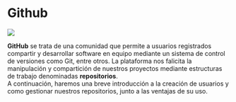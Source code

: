 # Github

![](http://www.aha.io/assets/integration_logos/github-bb449e0ffbacbcb7f9c703db85b1cf0b.png)

**GitHub** se trata de una comunidad que permite a  usuarios registrados compartir y desarrollar software en equipo mediante un sistema de control de versiones como Git, entre otros. La plataforma nos falicita la manipulación y compartición de nuestros proyectos mediante estructuras de trabajo denominadas **repositorios**.  
A continuación, haremos una breve introducción a la creación de usuarios y como gestionar nuestros repositorios, junto a las ventajas de su uso.


